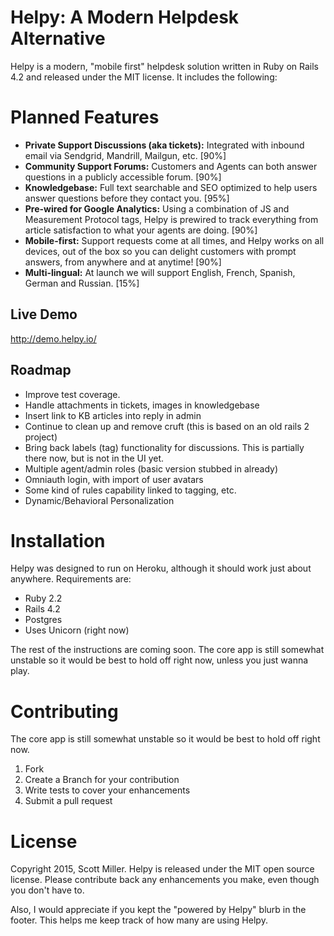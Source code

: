 Helpy: A Modern Helpdesk Alternative
====================================

Helpy is a modern, "mobile first" helpdesk solution written in Ruby on Rails 4.2 and released under the MIT license. It includes the following:

Planned Features
========

- **Private Support Discussions (aka tickets):**
Integrated with inbound email via Sendgrid, Mandrill, Mailgun, etc. [90%]
- **Community Support Forums:** Customers and Agents can both answer questions in a publicly accessible forum. [90%]
- **Knowledgebase:** Full text searchable and SEO optimized to help users answer questions before they contact you. [95%]
- **Pre-wired for Google Analytics:**  Using a combination of JS and Measurement Protocol tags, Helpy is prewired to track everything from article satisfaction to what your agents are doing. [90%]
- **Mobile-first:** Support requests come at all times, and Helpy works on all devices, out of the box so you can delight customers with prompt answers, from anywhere and at anytime! [90%]
- **Multi-lingual:** At launch we will support English, French, Spanish, German and Russian.  [15%]

Live Demo
---------

http://demo.helpy.io/


Roadmap
-------

- Improve test coverage.
- Handle attachments in tickets, images in knowledgebase
- Insert link to KB articles into reply in admin
- Continue to clean up and remove cruft (this is based on an old rails 2 project)
- Bring back labels (tag) functionality for discussions.  This is partially there now, but is not in the UI yet.
- Multiple agent/admin roles (basic version stubbed in already)
- Omniauth login, with import of user avatars
- Some kind of rules capability linked to tagging, etc.
- Dynamic/Behavioral Personalization


Installation
============

Helpy was designed to run on Heroku, although it should work just about anywhere. Requirements are:

- Ruby 2.2
- Rails 4.2
- Postgres
- Uses Unicorn (right now)

The rest of the instructions are coming soon. The core app is still somewhat unstable so it would be best to hold off right now, unless you just wanna play.



Contributing
============

The core app is still somewhat unstable so it would be best to hold off right now.

1. Fork
2. Create a Branch for your contribution
3. Write tests to cover your enhancements
4. Submit a pull request




License
=======

Copyright 2015, Scott Miller. Helpy is released under the MIT open source license.  Please contribute back any enhancements you make, even though you don't have to.  

Also, I would appreciate if you kept the "powered by Helpy" blurb in the footer.  This helps me keep track of how many are using Helpy.
